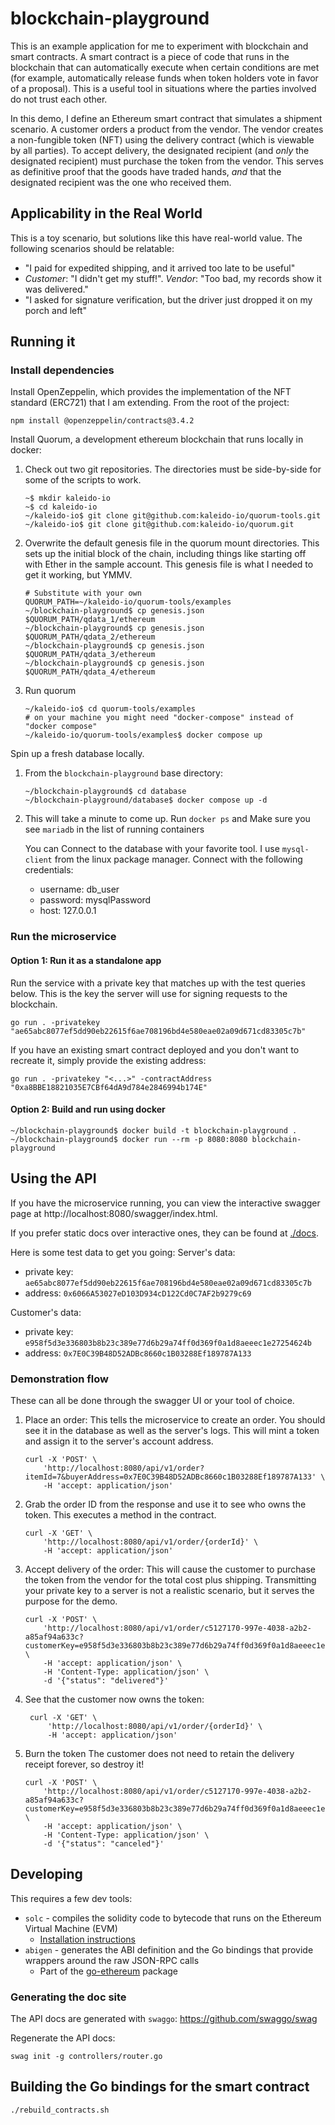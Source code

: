 # blockchain-playground
This is an example application for me to experiment with blockchain and smart contracts.
A smart contract is a piece of code that runs in the blockchain that can automatically
execute when certain conditions are met (for example, automatically release funds when
token holders vote in favor of a proposal). This is a useful tool in situations where the 
parties involved do not trust each other.

In this demo, I define an Ethereum smart contract that simulates a shipment scenario.
A customer orders a product from the vendor. The vendor creates a non-fungible token (NFT)
using the delivery contract (which is viewable by all parties). To accept delivery, the
designated recipient (and _only_ the designated recipient) must purchase the token from the
vendor. This serves as definitive proof that the goods have traded hands, _and_ that the
designated recipient was the one who received them.

## Applicability in the Real World
This is a toy scenario, but solutions like this have real-world value. The following scenarios
should be relatable:
- "I paid for expedited shipping, and it arrived too late to be useful"
- _Customer_: "I didn't get my stuff!". _Vendor_: "Too bad, my records show it was delivered." 
- "I asked for signature verification, but the driver just dropped it on my porch and left"

## Running it
### Install dependencies
Install OpenZeppelin, which provides the implementation of the NFT standard (ERC721) that I am extending.
From the root of the project:
```
npm install @openzeppelin/contracts@3.4.2
```

Install Quorum, a development ethereum blockchain that runs locally in docker:
1. Check out two git repositories. The directories must be side-by-side for some of the scripts to work.
    ```
    ~$ mkdir kaleido-io
    ~$ cd kaleido-io
    ~/kaleido-io$ git clone git@github.com:kaleido-io/quorum-tools.git
    ~/kaleido-io$ git clone git@github.com:kaleido-io/quorum.git
    ```
2. Overwrite the default genesis file in the quorum mount directories. 
    This sets up the initial block of the chain, including things like starting off with Ether 
    in the sample account. This genesis file is what I needed to get it working, but YMMV.
    ```
    # Substitute with your own
    QUORUM_PATH=~/kaleido-io/quorum-tools/examples
    ~/blockchain-playground$ cp genesis.json $QUORUM_PATH/qdata_1/ethereum
    ~/blockchain-playground$ cp genesis.json $QUORUM_PATH/qdata_2/ethereum
    ~/blockchain-playground$ cp genesis.json $QUORUM_PATH/qdata_3/ethereum
    ~/blockchain-playground$ cp genesis.json $QUORUM_PATH/qdata_4/ethereum
    ```
3. Run quorum
    ```
    ~/kaleido-io$ cd quorum-tools/examples
    # on your machine you might need "docker-compose" instead of "docker compose"
    ~/kaleido-io/quorum-tools/examples$ docker compose up
    ```

Spin up a fresh database locally.
1. From the `blockchain-playground` base directory:
   ```
   ~/blockchain-playground$ cd database
   ~/blockchain-playground/database$ docker compose up -d
   ```
2. This will take a minute to come up. Run `docker ps` and Make sure you see `mariadb` in the list of running containers

   You can Connect to the database with your favorite tool. I use `mysql-client` from the linux package manager. Connect
   with the following credentials:
   - username: db_user
   - password: mysqlPassword
   - host: 127.0.0.1

### Run the microservice
#### Option 1: Run it as a standalone app
Run the service with a private key that matches up with the test queries below. This is the key the
server will use for signing requests to the blockchain.
```
go run . -privatekey "ae65abc8077ef5dd90eb22615f6ae708196bd4e580eae02a09d671cd83305c7b"
```
If you have an existing smart contract deployed and you don't want to recreate it, simply provide the existing address:
```
go run . -privatekey "<...>" -contractAddress "0xa8BBE18821035E7CBf64dA9d784e2846994b174E"
```

#### Option 2: Build and run using docker
```
~/blockchain-playground$ docker build -t blockchain-playground .
~/blockchain-playground$ docker run --rm -p 8080:8080 blockchain-playground
```

## Using the API
If you have the microservice running, you can view the interactive swagger page at http://localhost:8080/swagger/index.html.

If you prefer static docs over interactive ones, they can be found at [./docs](https://github.com/bdunton9323/blockchain-playground/tree/main/docs).

Here is some test data to get you going:
Server's data: 
- private key: `ae65abc8077ef5dd90eb22615f6ae708196bd4e580eae02a09d671cd83305c7b`
- address: `0x6066A53027eD103D934cD122Cd0C7AF2b9279c69`

Customer's data: 
- private key: `e958f5d3e336803b8b23c389e77d6b29a74ff0d369f0a1d8aeeec1e27254624b`
- address: `0x7E0C39B48D52ADBc8660c1B03288Ef189787A133`

### Demonstration flow
These can all be done through the swagger UI or your tool of choice.
1. Place an order:
    This tells the microservice to create an order. You should see it in the database as well as the server's logs.
    This will mint a token and assign it to the server's account address.
    ```
    curl -X 'POST' \
        'http://localhost:8080/api/v1/order?itemId=7&buyerAddress=0x7E0C39B48D52ADBc8660c1B03288Ef189787A133' \
        -H 'accept: application/json'
    ```
2. Grab the order ID from the response and use it to see who owns the token. This executes a method in the contract.
    ```
    curl -X 'GET' \
        'http://localhost:8080/api/v1/order/{orderId}' \
        -H 'accept: application/json'
    ```
3. Accept delivery of the order:
    This will cause the customer to purchase the token from the vendor for the total cost plus shipping.
    Transmitting your private key to a server is not a realistic scenario, but it serves the purpose for the demo.
    ```
    curl -X 'POST' \
        'http://localhost:8080/api/v1/order/c5127170-997e-4038-a2b2-a85af94a633c?customerKey=e958f5d3e336803b8b23c389e77d6b29a74ff0d369f0a1d8aeeec1e27254624b' \
        -H 'accept: application/json' \
        -H 'Content-Type: application/json' \
        -d '{"status": "delivered"}'
    ```
4. See that the customer now owns the token:
   ```
    curl -X 'GET' \
        'http://localhost:8080/api/v1/order/{orderId}' \
        -H 'accept: application/json'
    ```
5. Burn the token
    The customer does not need to retain the delivery receipt forever, so destroy it!
    ```
    curl -X 'POST' \
        'http://localhost:8080/api/v1/order/c5127170-997e-4038-a2b2-a85af94a633c?customerKey=e958f5d3e336803b8b23c389e77d6b29a74ff0d369f0a1d8aeeec1e27254624b' \
        -H 'accept: application/json' \
        -H 'Content-Type: application/json' \
        -d '{"status": "canceled"}'
    ```

## Developing
This requires a few dev tools:
- `solc` - compiles the solidity code to bytecode that runs on the Ethereum Virtual Machine (EVM)
    - [Installation instructions](https://docs.soliditylang.org/en/v0.6.4/installing-solidity.html)
- `abigen` - generates the ABI definition and the Go bindings that provide wrappers around the raw JSON-RPC calls
    - Part of the [go-ethereum](https://github.com/ethereum/go-ethereum) package

### Generating the doc site
The API docs are generated with `swaggo`: https://github.com/swaggo/swag

Regenerate the API docs:
```
swag init -g controllers/router.go
```

## Building the Go bindings for the smart contract
```
./rebuild_contracts.sh
```
